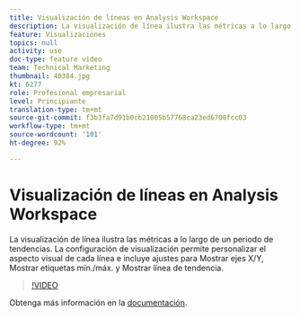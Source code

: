 ```yaml
---
title: Visualización de líneas en Analysis Workspace
description: La visualización de línea ilustra las métricas a lo largo de un periodo de tendencias. La configuración de visualización permite personalizar el aspecto visual de cada línea e incluye ajustes para Mostrar ejes X/Y, Mostrar etiquetas mín./máx. y Mostrar línea de tendencia.
feature: Visualizaciones
topics: null
activity: use
doc-type: feature video
team: Technical Marketing
thumbnail: 40384.jpg
kt: 6277
role: Profesional empresarial
level: Principiante
translation-type: tm+mt
source-git-commit: f3b3fa7d91b0cb21005b57768ca23ed6700fcc03
workflow-type: tm+mt
source-wordcount: '101'
ht-degree: 92%

---
```



# Visualización de líneas en Analysis Workspace

La visualización de línea ilustra las métricas a lo largo de un periodo de tendencias. La configuración de visualización permite personalizar el aspecto visual de cada línea e incluye ajustes para Mostrar ejes X/Y, Mostrar etiquetas mín./máx. y Mostrar línea de tendencia.

>[!VIDEO](https://video.tv.adobe.com/v/40384/?quality=12&learn=on)

Obtenga más información en la [documentación](https://experienceleague.adobe.com/docs/analytics/analyze/analysis-workspace/visualizations/line.html?lang=es-ES).